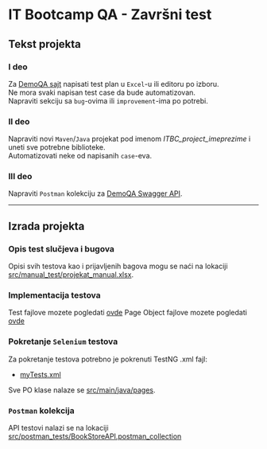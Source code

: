 # IT Bootcamp QA - Završni test

## Tekst projekta

### I deo
Za [DemoQA sajt](https://demoqa.com/) napisati test plan u `Excel`-u ili editoru po izboru.  
Ne mora svaki napisan test case da bude automatizovan.  
Napraviti sekciju sa `bug`-ovima ili `improvement`-ima po potrebi.

### II deo
Napraviti novi `Maven`/`Java` projekat pod imenom _ITBC_project_imeprezime_ i uneti sve potrebne biblioteke.  
Automatizovati neke od napisanih `case`-eva.

### III deo
Napraviti `Postman` kolekciju za [DemoQA Swagger API](https://demoqa.com/swagger/#/).
___

## Izrada projekta

### Opis test slučjeva i bugova

Opisi svih testova kao i prijavljenih bagova mogu se naći na lokaciji [src/manual_test/projekat_manual.xlsx](./src/manual_test/projekat_manual.xlsx).


### Implementacija testova

Test fajlove mozete pogledati [ovde](https://github.com/m-radman/ITBC_project_MilosRadman/tree/master/src/main/java/tests)
Page Object fajlove mozete pogledati [ovde](https://github.com/m-radman/ITBC_project_MilosRadman/tree/master/src/main/java/pages)


### Pokretanje `Selenium` testova

Za pokretanje testova potrebno je pokrenuti TestNG .xml fajl:
- [myTests.xml](https://github.com/m-radman/ITBC_project_MilosRadman/blob/master/myTests.xml)


Sve PO klase nalaze se [src/main/java/pages](./src/main/java/pages).

### `Postman` kolekcija

API testovi nalazi se na lokaciji [src/postman_tests/BookStoreAPI.postman_collection](./src/postman_tests/BookStoreAPI.postman_collection)
